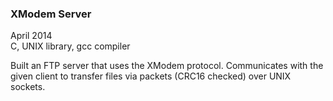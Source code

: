 <h3>XModem Server</h3>
April 2014<br>
C, UNIX library, gcc compiler

Built an FTP server that uses the XModem protocol. Communicates with the given client to transfer files via packets (CRC16 checked) over UNIX sockets.
